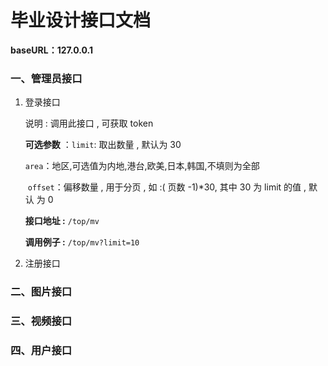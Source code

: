 # 毕业设计接口文档

**baseURL：127.0.0.1**



### 一、管理员接口

1. 登录接口

   说明 : 调用此接口 , 可获取 token

   **可选参数** ：`limit`: 取出数量 , 默认为 30

   ​					`area`：地区,可选值为内地,港台,欧美,日本,韩国,不填则为全部

   ​					`offset`：偏移数量 , 用于分页 , 如 :( 页数 -1)*30, 其中 30 为 limit 的值 , 默认 为 0

   **接口地址 :** `/top/mv`

   **调用例子 :** `/top/mv?limit=10`

2. 注册接口



### 二、图片接口





### 三、视频接口





### 四、用户接口

